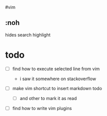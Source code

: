 #vim

## :noh
hides search highlight


# todo
- [ ] find how to execute selected line from vim
  - i saw it somewhere on stackoverflow

- [ ] make vim shortcut to insert markdown todo
  - [ ] and other to mark it as read

- [ ] find how to write vim plugins

